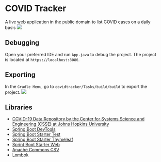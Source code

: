 # COVID Tracker
A live web application in the public domain to list COVID cases on a daily basis
![](https://i.imgur.com/v3oI57U.png)
## Debugging
Open your preferred IDE and run ```App.java``` to debug the project. The project is located at ```https://localhost:8080```.
## Exporting
In the ```Gradle Menu```, go to ```covidtracker/Tasks/build/build``` to export the project.
![](https://i.imgur.com/UEle5Gp.png)
## Libraries
* [COVID-19 Data Repository by the Center for Systems Science and Engineering (CSSE) at Johns Hopkins University](https://github.com/CSSEGISandData/COVID-19)
* [Spring Boot DevTools](https://mvnrepository.com/artifact/org.springframework.boot/spring-boot-devtools)
* [Spring Boot Starter Test](https://mvnrepository.com/artifact/org.springframework.boot/spring-boot-starter-test)
* [Spring Boot Starter Thymeleaf](https://mvnrepository.com/artifact/org.springframework.boot/spring-boot-starter-thymeleaf)
* [Sprint Boot Starter Web](https://mvnrepository.com/artifact/org.springframework.boot/spring-boot-starter-web)
* [Apache Commons CSV](https://mvnrepository.com/artifact/org.apache.commons/commons-csv)
* [Lombok](https://mvnrepository.com/artifact/org.projectlombok/lombok)
